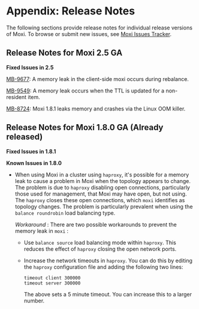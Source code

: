 # Appendix: Release Notes

The following sections provide release notes for individual release versions of
Moxi. To browse or submit new issues, see [Moxi Issues
Tracker](http://www.couchbase.com/issues/browse/MB).


<a id="moxi-server-rn_2-5"></a>

## Release Notes for Moxi 2.5 GA

**Fixed Issues in 2.5**

[MB-9677](http://www.couchbase.com/issues/browse/MB09677): A memory leak in the client-side moxi occurs during rebalance.

[MB-9549](http://www.couchbase.com/issues/browse/MB-9549): A memory leak occurs when the TTL is updated for a non-resident item.

[MB-8724](http://www.couchbase.com/issues/browse/MB-8724): Moxi 1.8.1 leaks memory and crashes via the Linux OOM killer.





<a id="moxi-server-rn_1-8"></a>

## Release Notes for Moxi 1.8.0 GA (Already released)

**Fixed Issues in 1.8.1**




**Known Issues in 1.8.0**

 * When using Moxi in a cluster using `haproxy`, it's possible for a memory leak to
   cause a problem in Moxi when the topology appears to change. The problem is due
   to `haproxy` disabling open connections, particularly those used for management,
   that Moxi may have open, but not using. The `haproxy` closes these open
   connections, which `moxi` identifies as topology changes. The problem is
   particularly prevalent when using the `balance roundrobin` load balancing type.

   *Workaround* : There are two possible workarounds to prevent the memory leak in
   `moxi` :

    * Use `balance source` load balancing mode within `haproxy`. This reduces the
      effect of `haproxy` closing the open network ports.

    * Increase the network timeouts in `haproxy`. You can do this by editing the
      `haproxy` configuration file and adding the following two lines:

       ```
       timeout client 300000
       timeout server 300000
       ```

      The above sets a 5 minute timeout. You can increase this to a larger number.

<a id="licenses"></a>
